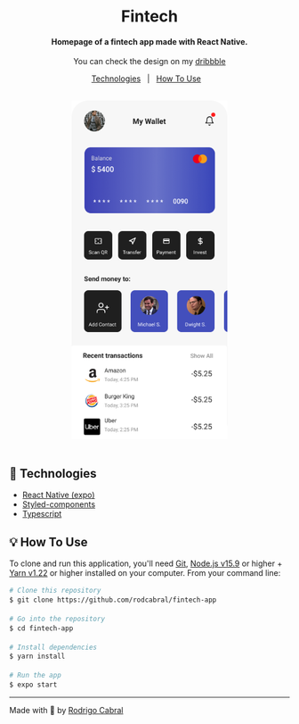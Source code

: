 <h1 align="center">
    Fintech
</h1>

<h4 align="center">
  Homepage of a fintech app made with React Native.
</h4>
<p align="center">
  You can check the design on my <a href="https://dribbble.com/rodrigocabral">dribbble</a>
</p>
<p align="center">
  <a href="#rocket-technologies">Technologies</a>&nbsp;&nbsp;&nbsp;|&nbsp;&nbsp;
  <a href="#bulb-how-to-use">How To Use</a>&nbsp;&nbsp;&nbsp;
</p>
<br/>
<div align="center">
  <img alt="Shot" src="./home.png" width="280px">
</div>
</br>

## :rocket: Technologies

-  [React Native (expo)](https://expo.io)
-  [Styled-components](https://www.styled-components.com/)
-  [Typescript](typescriptlang.org/)

## :bulb: How To Use

To clone and run this application, you'll need [Git](https://git-scm.com), [Node.js v15.9][nodejs] or higher + [Yarn v1.22][yarn] or higher installed on your computer. From your command line:

```bash
# Clone this repository
$ git clone https://github.com/rodcabral/fintech-app

# Go into the repository
$ cd fintech-app

# Install dependencies
$ yarn install

# Run the app
$ expo start
```
---

Made with 💖 by [Rodrigo Cabral](https://www.linkedin.com/in/rodcabral/)

[nodejs]: https://nodejs.org/
[yarn]: https://yarnpkg.com/
